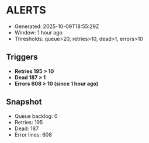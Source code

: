 # ALERTS

- Generated: 2025-10-09T18:55:29Z
- Window: 1 hour ago
- Thresholds: queue>20, retries>10, dead>1, errors>10

## Triggers
- **Retries 195 > 10**
- **Dead 187 > 1**
- **Errors 608 > 10 (since 1 hour ago)**

## Snapshot
- Queue backlog: 0
- Retries: 195
- Dead: 187
- Error lines: 608
